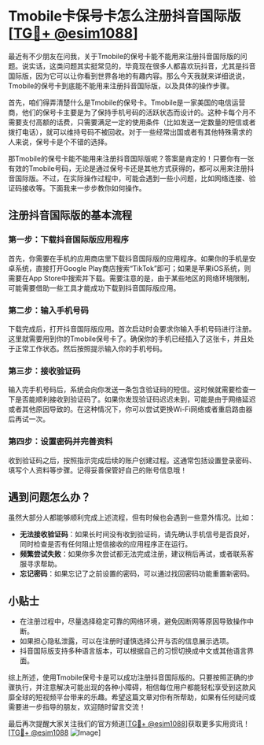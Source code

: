 # Tmobile卡保号卡怎么注册抖音国际版[[TG💪+ @esim1088](https://t.me/s/esim1088)]

最近有不少朋友在问我，关于Tmobile的保号卡能不能用来注册抖音国际版的问题。说实话，这类问题其实挺常见的，毕竟现在很多人都喜欢玩抖音，尤其是抖音国际版，因为它可以让你看到世界各地的有趣内容。那么今天我就来详细说说，Tmobile的保号卡到底能不能用来注册抖音国际版，以及具体的操作步骤。

首先，咱们得弄清楚什么是Tmobile的保号卡。Tmobile是一家美国的电信运营商，他们的保号卡主要是为了保持手机号码的活跃状态而设计的。这种卡每个月不需要支付高额的话费，只需要满足一定的使用条件（比如发送一定数量的短信或者拨打电话），就可以维持号码不被回收。对于一些经常出国或者有其他特殊需求的人来说，保号卡是个不错的选择。

那Tmobile的保号卡能不能用来注册抖音国际版呢？答案是肯定的！只要你有一张有效的Tmobile号码，无论是通过保号卡还是其他方式获得的，都可以用来注册抖音国际版。不过，在实际操作过程中，可能会遇到一些小问题，比如网络连接、验证码接收等。下面我来一步步教你如何操作。

## 注册抖音国际版的基本流程

### 第一步：下载抖音国际版应用程序

首先，你需要在手机的应用商店里下载抖音国际版的应用程序。如果你的手机是安卓系统，直接打开Google Play商店搜索“TikTok”即可；如果是苹果iOS系统，则需要在App Store中搜索并下载。需要注意的是，由于某些地区的网络环境限制，可能需要借助一些工具才能成功下载到抖音国际版应用。

### 第二步：输入手机号码

下载完成后，打开抖音国际版应用。首次启动时会要求你输入手机号码进行注册。这里就需要用到你的Tmobile保号卡了。确保你的手机已经插入了这张卡，并且处于正常工作状态。然后按照提示输入你的手机号码。

### 第三步：接收验证码

输入完手机号码后，系统会向你发送一条包含验证码的短信。这时候就需要检查一下是否能顺利接收到验证码了。如果你发现验证码迟迟未到，可能是由于网络延迟或者其他原因导致的。在这种情况下，你可以尝试更换Wi-Fi网络或者重启路由器后再试一次。

### 第四步：设置密码并完善资料

收到验证码之后，按照指示完成后续的账户创建过程。这通常包括设置登录密码、填写个人资料等步骤。记得妥善保管好自己的账号信息哦！

## 遇到问题怎么办？

虽然大部分人都能够顺利完成上述流程，但有时候也会遇到一些意外情况。比如：

- **无法接收验证码**：如果长时间没有收到验证码，请先确认手机信号是否良好，同时检查是否有任何阻止短信接收的应用程序正在运行。
- **频繁尝试失败**：如果你多次尝试都无法完成注册，建议稍后再试，或者联系客服寻求帮助。
- **忘记密码**：如果忘记了之前设置的密码，可以通过找回密码功能重置新密码。

## 小贴士

- 在注册过程中，尽量选择稳定可靠的网络环境，避免因断网等原因导致操作中断。
- 如果担心隐私泄露，可以在注册时谨慎选择公开与否的信息展示选项。
- 抖音国际版支持多种语言版本，可以根据自己的习惯切换成中文或其他语言界面。

综上所述，使用Tmobile保号卡是可以成功注册抖音国际版的。只要按照正确的步骤执行，并注意解决可能出现的各种小障碍，相信每位用户都能轻松享受到这款风靡全球的短视频平台带来的乐趣。希望这篇文章对你有所帮助，如果有任何疑问或需要进一步指导的朋友，欢迎随时留言交流！

最后再次提醒大家关注我们的官方频道[[TG💪+ @esim1088](https://t.me/s/esim1088)]获取更多实用资讯！[[TG💪+ @esim1088](https://t.me/s/esim1088) ![Image](https://i.postimg.cc/4NQfJmqS/Snipaste-2025-05-13-00-14-12.png)]